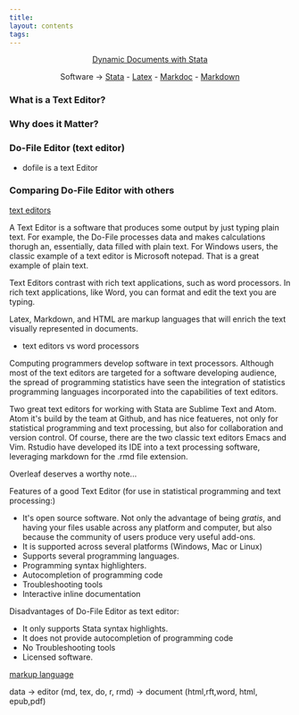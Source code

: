 ```yaml
---
title:
layout: contents
tags:
---
```


<a name="Contents"></a>
<p style="text-align: center;">
<a href="https://crenteriam.github.io/training/dynamic-documents/dynamicdocs-stata/">Dynamic Documents with Stata</a>
</p>
<p style="text-align: center;">
Software &rarr; <a href="https://crenteriam.github.io/training/stata/stata/">Stata</a> - <a href="https://crenteriam.github.io/training/latex/latex/">Latex</a> - <a href="https://crenteriam.github.io/training/dynamic-documents/software-markdoc/">Markdoc</a> - <a href="https://crenteriam.github.io/training/markdown/markdown/">Markdown</a>
</p>

### What is a Text Editor?

### Why does it Matter?

### Do-File Editor (text editor)

- dofile is a text Editor

### Comparing Do-File Editor with others


[text editors](https://en.wikipedia.org/wiki/List_of_text_editors)

A Text Editor is a software that produces some output by just typing plain text. For example, the Do-File processes data and makes calculations thorugh an, essentially, data filled with plain text. For Windows users, the classic example of a text editor is Microsoft notepad. That is a great example of plain text.

Text Editors contrast with rich text applications, such as word processors. In rich text applications, like Word, you can format and edit the text you are typing.

Latex, Markdown, and HTML are markup languages that will enrich the text visually represented in documents.

- text editors vs word processors

Computing programmers develop software in text processors. Although most of the text editors are targeted for a software developing audience, the spread of programming statistics have seen the integration of statistics programming languages incorporated into the capabilities of text editors.

Two great text editors for working with Stata are Sublime Text and Atom. Atom it's build by the team at Github, and has nice featueres, not only for statistical programming and text processing, but also for collaboration and version control. Of course, there are the two classic text editors Emacs and Vim. Rstudio have developed its IDE into a text processing software, leveraging markdown for the .rmd file extension.

Overleaf deserves a worthy note...

Features of a good Text Editor (for use in statistical programming and text processing:)
- It's open source software. Not only the advantage of being *gratis*, and having your files usable across any platform and computer, but also because the community of users produce very useful add-ons.
- It is supported across several platforms (Windows, Mac or Linux)
- Supports several programming languages.
- Programming syntax highlighters.
- Autocompletion of programming code
- Troubleshooting tools
- Interactive inline documentation

Disadvantages of Do-File Editor as text editor:
- It only supports Stata syntax highlights.
- It does not provide autocompletion of programming code
- No Troubleshooting tools
- Licensed software.


[markup language](https://en.wikipedia.org/wiki/Markup_language)

data -> editor (md, tex, do, r, rmd) -> document (html,rft,word, html, epub,pdf)
